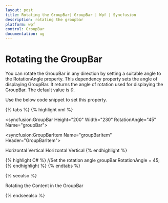 ```yaml
---
layout: post
title: Rotating the GroupBar| GroupBar | Wpf | Syncfusion
description: rotating the groupbar
platform: wpf
control: GroupBar
documentation: ug
---
```


# Rotating the GroupBar

You can rotate the GroupBar in any direction by setting a suitable angle to the RotationAngle property. This dependency property sets the angle of displaying GroupBar. It returns the angle of rotation used for displaying the GroupBar. The default value is _0_.

Use the below code snippet to set this property.



{% tabs %}
{% highlight xml %}
<!-- Adding GroupBar -->
<syncfusion:GroupBar Height="200" Width="230" RotationAngle="45" Name="groupBar">
<!-- Adding GroupBarItem -->
<syncfusion:GroupBarItem Name="groupBarItem" Header="GroupBarItem"> 
 <!-- Adding content for groupbar item using panel --> 
 <StackPanel Orientation="Vertical">  
 <TextBlock Text="GroupBar Orientation" Margin="4,4,2,2"/> 
 <RadioButton IsChecked="True" Margin="4,2,2,2">Horizontal</RadioButton> 
 <RadioButton Margin="4,2,2,2">Vertical</RadioButton>  
 <TextBlock Text="GroupView Orientation" Margin="4,4,2,2"/>
 <RadioButton Margin="4,2,2,2">Horizontal</RadioButton>   
 <RadioButton IsChecked="True" Margin="4,2,2,2">Vertical</RadioButton> 
 </StackPanel></syncfusion:GroupBarItem><!-- Adding GroupBarItem -->
 <syncfusion:GroupBarItem Name="groupBarItem1" HeaderImageSource="Label.gif" Header="General">
 <!-- Adding content for GroupBar item using GroupView -->  
 <syncfusion:GroupView Name="groupView" IsListViewMode="True">   
 <syncfusion:GroupViewItem Text="List View"/>    
 <syncfusion:GroupViewItem Text="Show ContextMenu"/>   
 <syncfusion:GroupViewItem Text="Show ToolTip"/> 
 </syncfusion:GroupView></syncfusion:GroupBarItem>
 </syncfusion:GroupBar>
 {% endhighlight %}

{% highlight C# %}
//Set the rotation angle
groupBar.RotationAngle = 45; 
{% endhighlight %} 
{% endtabs %}


{% seealso %}

Rotating the Content in the GroupBar

{% endseealso %}